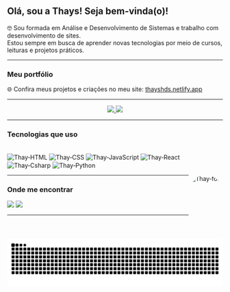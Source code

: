 ## Olá, sou a Thays! Seja bem-vinda(o)! 

🤓 Sou formada em Análise e Desenvolvimento de Sistemas e trabalho com desenvolvimento de sites.  
Estou sempre em busca de aprender novas tecnologias por meio de cursos, leituras e projetos práticos. 

---

###  Meu portfólio
🌐 Confira meus projetos e criações no meu site: [thayshds.netlify.app](https://thayshds.netlify.app/)

---

<div align="center">
  <a href="https://github.com/ThaysHDS">
    <img height="130em" src="https://github-readme-stats.vercel.app/api?username=ThaysHDS&show_icons=true&theme=dark&include_all_commits=true&count_private=true"/>
    <img height="130em" src="https://github-readme-stats.vercel.app/api/top-langs/?username=ThaysHDS&layout=compact&langs_count=7&theme=dark"/>
  </a>
</div>

---

###  Tecnologias que uso

<div style="display: inline_block"><br>
  <img align="center" alt="Thay‑HTML" height="30" width="40" src="https://cdn.jsdelivr.net/gh/devicons/devicon/icons/html5/html5-original.svg" />
  <img align="center" alt="Thay‑CSS" height="30" width="40" src="https://cdn.jsdelivr.net/gh/devicons/devicon/icons/css3/css3-original.svg" />
  <img align="center" alt="Thay‑JavaScript" height="30" width="40" src="https://cdn.jsdelivr.net/gh/devicons/devicon/icons/javascript/javascript-plain.svg" />    
  <img align="center" alt="Thay‑React" height="30" width="40" src="https://cdn.jsdelivr.net/gh/devicons/devicon/icons/react/react-original.svg" />          
  <img align="center" alt="Thay‑Csharp" height="30" width="40" src="https://cdn.jsdelivr.net/gh/devicons/devicon/icons/csharp/csharp-original.svg" />
  <img align="center" alt="Thay‑Python" height="30" width="40" src="https://cdn.jsdelivr.net/gh/devicons/devicon/icons/python/python-original.svg" />
  
  <a href="https://picasion.com/"><img align="right" style="border-radius:50px;" src="https://i.picasion.com/pic92/33239b93b36b1cdc1897f3a598d2c583.gif" height="150" alt="Thay‑foto" /></a>
</div>

---

###  Onde me encontrar

<div>
  <a href="https://www.instagram.com/jatkamprek" target="_blank"><img src="https://img.shields.io/badge/-Instagram-%23E4405F?style=for-the-badge&logo=instagram&logoColor=white" target="_blank"></a> 
  <a href="https://www.linkedin.com/in/thays-hds/" target="_blank"><img src="https://img.shields.io/badge/-LinkedIn-%230077B5?style=for-the-badge&logo=linkedin&logoColor=white" target="_blank"></a>
</div>

---

![snake gif](https://raw.githubusercontent.com/ThaysHDS/ThaysHDS/output/github-contribution-grid-snake.svg)

